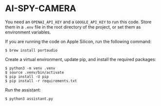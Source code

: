 # AI-SPY-CAMERA

You need an `OPENAI_API_KEY` and a `GOOGLE_API_KEY` to run this code. Store them in a `.env` file in the root directory of the project, or set them as environment variables.


If you are running the code on Apple Silicon, run the following command:

```
$ brew install portaudio
```

Create a virtual environment, update pip, and install the required packages:

```
$ python3 -m venv .venv
$ source .venv/bin/activate
$ pip install -U pip
$ pip install -r requirements.txt
```

Run the assistant:

```
$ python3 assistant.py
```